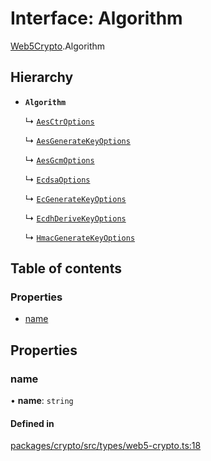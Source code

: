 # Interface: Algorithm

[Web5Crypto](../modules/Web5Crypto.md).Algorithm

## Hierarchy

- **`Algorithm`**

  ↳ [`AesCtrOptions`](Web5Crypto.AesCtrOptions.md)

  ↳ [`AesGenerateKeyOptions`](Web5Crypto.AesGenerateKeyOptions.md)

  ↳ [`AesGcmOptions`](Web5Crypto.AesGcmOptions.md)

  ↳ [`EcdsaOptions`](Web5Crypto.EcdsaOptions.md)

  ↳ [`EcGenerateKeyOptions`](Web5Crypto.EcGenerateKeyOptions.md)

  ↳ [`EcdhDeriveKeyOptions`](Web5Crypto.EcdhDeriveKeyOptions.md)

  ↳ [`HmacGenerateKeyOptions`](Web5Crypto.HmacGenerateKeyOptions.md)

## Table of contents

### Properties

- [name](Web5Crypto.Algorithm.md#name)

## Properties

### name

• **name**: `string`

#### Defined in

[packages/crypto/src/types/web5-crypto.ts:18](https://github.com/TBD54566975/web5-js/blob/ff920f5/packages/crypto/src/types/web5-crypto.ts#L18)
